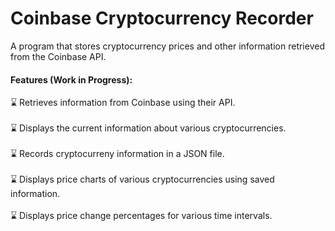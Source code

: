 # Coinbase Cryptocurrency Recorder

A program that stores cryptocurrency prices and other information retrieved from the Coinbase API.

#### Features (Work in Progress):

:hourglass: Retrieves information from Coinbase using their API.<br><br>
:hourglass: Displays the current information about various cryptocurrencies.<br><br>
:hourglass: Records cryptocurreny information in a JSON file.<br><br>
:hourglass: Displays price charts of various cryptocurrencies using saved information.<br><br>
:hourglass: Displays price change percentages for various time intervals.<br><br>
